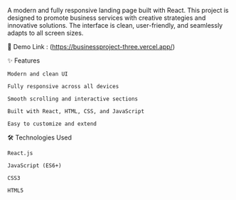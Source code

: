 A modern and fully responsive landing page built with React. This project is designed to promote business services with creative strategies and innovative solutions. The interface is clean, user-friendly, and seamlessly adapts to all screen sizes.

📸 Demo Link : (https://businessproject-three.vercel.app/)

✨ Features

    Modern and clean UI

    Fully responsive across all devices

    Smooth scrolling and interactive sections

    Built with React, HTML, CSS, and JavaScript

    Easy to customize and extend

🛠️ Technologies Used

    React.js

    JavaScript (ES6+)

    CSS3

    HTML5